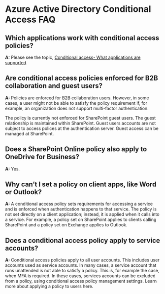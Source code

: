 <properties
    pageTitle="Azure Active Directory Conditional Access FAQ | Microsoft Azure"
    description="Frequently asked questions about conditional access "
    services="active-directory"
    documentationCenter=""
    authors="MarkusVi"
    manager="femila"
    editor=""/>

<tags
    ms.service="active-directory"
    ms.workload="identity"
    ms.tgt_pltfrm="na"
    ms.devlang="na"
    ms.topic="article"
    ms.date="10/20/2016"
    ms.author="markvi"/>

# <a name="azure-active-directory-conditional-access-faq"></a>Azure Active Directory Conditional Access FAQ

## <a name="which-applications-work-with-conditional-access-policies"></a>Which applications work with conditional access policies?

**A:** Please see the topic, [Conditional access- What applications are supported](active-directory-conditional-access-supported-apps.md).

## <a name="are-conditional-access-policies-enforced-for-b2b-collaboration-and-guest-users"></a>Are conditional access policies enforced for B2B collaboration and guest users?

**A:** Policies are enforced for B2B collaboration users. However, in some cases, a user might not be able to satisfy the policy requirement if, for example, an organization does not support multi-factor authentication. 

The policy is currently not enforced for SharePoint guest users. The guest relationship is maintained within SharePoint. Guest users accounts are not subject to access polices at the authentication server. Guest access can be managed at SharePoint.

## <a name="does-a-sharepoint-online-policy-also-apply-to-onedrive-for-business"></a>Does a SharePoint Online policy also apply to OneDrive for Business?

**A:** Yes.
 
## <a name="why-cant-i-set-a-policy-on-client-apps-like-word-or-outlook"></a>Why can’t I set a policy on client apps, like Word or Outlook?

**A:** A conditional access policy sets requirements for accessing a service and is enforced when authentication happens to that service. The policy is not set directly on a client application; instead, it is applied when it calls into a service. For example, a policy set on SharePoint applies to clients calling SharePoint and a policy set on Exchange applies to Outlook.


## <a name="does-a-conditional-access-policy-apply-to-service-accounts"></a>Does a conditional access policy apply to service accounts?

**A:** Conditional access policies apply to all user accounts. This includes user accounts used as service accounts. In many cases, a service account that runs unattended is not able to satisfy a policy. This is, for example the case, when MFA is required. In these cases, services accounts can be excluded from a policy, using conditional access policy management settings. Learn more about applying a policy to users here.
